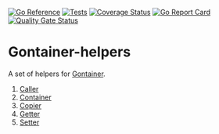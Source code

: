 [![Go Reference](https://pkg.go.dev/badge/github.com/gontainer/gontainer-helpers/v3.svg)](https://pkg.go.dev/github.com/gontainer/gontainer-helpers/v3)
[![Tests](https://github.com/gontainer/gontainer-helpers/actions/workflows/tests.yml/badge.svg)](https://github.com/gontainer/gontainer-helpers/actions/workflows/tests.yml)
[![Coverage Status](https://coveralls.io/repos/github/gontainer/gontainer-helpers/badge.svg?branch=main)](https://coveralls.io/github/gontainer/gontainer-helpers?branch=main)
[![Go Report Card](https://goreportcard.com/badge/github.com/gontainer/gontainer-helpers/v3)](https://goreportcard.com/report/github.com/gontainer/gontainer-helpers/v3)
[![Quality Gate Status](https://sonarcloud.io/api/project_badges/measure?project=gontainer_gontainer-helpers&metric=alert_status)](https://sonarcloud.io/summary/new_code?id=gontainer_gontainer-helpers)

# Gontainer-helpers

A set of helpers for [Gontainer](https://github.com/gontainer/gontainer).

1. [Caller](caller)
2. [Container](container)
3. [Copier](copier)
4. [Getter](getter)
5. [Setter](setter)

